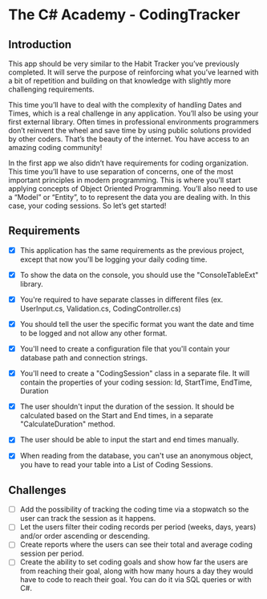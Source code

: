 # The C# Academy - CodingTracker 

## Introduction
This app should be very similar to the Habit Tracker you’ve previously completed. It will serve the purpose of reinforcing what you’ve learned with a bit of repetition and building on that knowledge with slightly more challenging requirements.

This time you’ll have to deal with the complexity of handling Dates and Times, which is a real challenge in any application. You’ll also be using your first external library. Often times in professional environments programmers don’t reinvent the wheel and save time by using public solutions provided by other coders. That’s the beauty of the internet. You have access to an amazing coding community!

In the first app we also didn’t have requirements for coding organization. This time you’ll have to use separation of concerns, one of the most important principles in modern programming. This is where you’ll start applying concepts of Object Oriented Programming. You’ll also need to use a “Model” or “Entity”, to to represent the data you are dealing with. In this case, your coding sessions. So let’s get started!

## Requirements
 -  [x] This application has the same requirements as the previous project, except that now you'll be logging your daily coding time.
 -  [x] To show the data on the console, you should use the "ConsoleTableExt" library.
 -  [x] You're required to have separate classes in different files (ex. UserInput.cs, Validation.cs, CodingController.cs)
 -  [x] You should tell the user the specific format you want the date and time to be logged and not allow any other format.
 -  [x] You'll need to create a configuration file that you'll contain your database path and connection strings.
 -  [x] You'll need to create a "CodingSession" class in a separate file. It will contain the properties of your coding session: Id, StartTime, EndTime, Duration
 -  [x] The user shouldn't input the duration of the session. It should be calculated based on the Start and End times, in a separate "CalculateDuration" method.
 -  [x] The user should be able to input the start and end times manually.
 -  [x] When reading from the database, you can't use an anonymous object, you have to read your table into a List of Coding Sessions.
 
 
 ## Challenges
 -  [ ] Add the possibility of tracking the coding time via a stopwatch so the user can track the session as it happens.
 -  [ ] Let the users filter their coding records per period (weeks, days, years) and/or order ascending or descending.
 -  [ ] Create reports where the users can see their total and average coding session per period.
 -  [ ] Create the ability to set coding goals and show how far the users are from reaching their goal, along with how many hours a day they would have to code to reach their goal. You can do it via SQL queries or with C#.